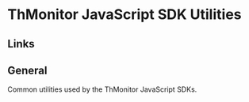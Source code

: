  
# ThMonitor JavaScript SDK Utilities

 
## Links
 

## General

Common utilities used by the ThMonitor JavaScript SDKs.  
